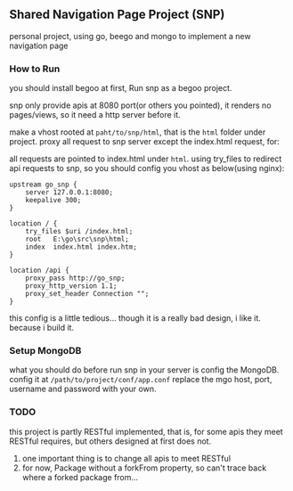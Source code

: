 ## Shared Navigation Page Project (SNP) ##
personal project, using go, beego and mongo to implement a new navigation page


### How to Run
you should install begoo at first, Run snp as a begoo project.

snp only provide apis at 8080 port(or others you pointed), it renders no pages/views, so it need a http server before it.

make a vhost rooted at `paht/to/snp/html`, that is the `html` folder under project. proxy all request to snp server except the index.html request, for:

all requests are pointed to index.html under `html`. using try_files to redirect api requests to snp, so you should config you vhost as below(using nginx):

```
upstream go_snp {
    server 127.0.0.1:8080;
    keepalive 300;
}

location / {
    try_files $uri /index.html;
    root   E:\go\src\snp\html;
    index  index.html index.htm;
}

location /api {
    proxy_pass http://go_snp;
    proxy_http_version 1.1;
    proxy_set_header Connection "";
}
```
this config is a little tedious... though it is a really bad design, i like it. because i build it.

### Setup MongoDB
what you should do before run snp in your server is config the MongoDB. config it at `/path/to/project/conf/app.conf`
replace the mgo host, port, username and password with your own.

### TODO
this project is partly  RESTful implemented, that is, for some apis they meet RESTful requires, but others designed at first does not.

1. one important thing is to change all apis to meet RESTful
2. for now, Package without a forkFrom property, so can't trace back where a forked package from...